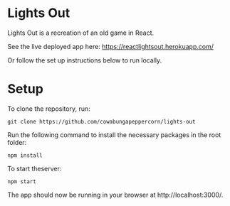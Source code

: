 # Lights Out

Lights Out is a recreation of an old game in React.

See the live deployed app here: https://reactlightsout.herokuapp.com/

Or follow the set up instructions below to run locally. 

# Setup

To clone the repository, run: 
```
git clone https://github.com/cowabungapeppercorn/lights-out
```

Run the following command to install the necessary packages in the root folder: 
```
npm install
```

To start theserver: 
```
npm start
```

The app should now be running in your browser at http://localhost:3000/.
